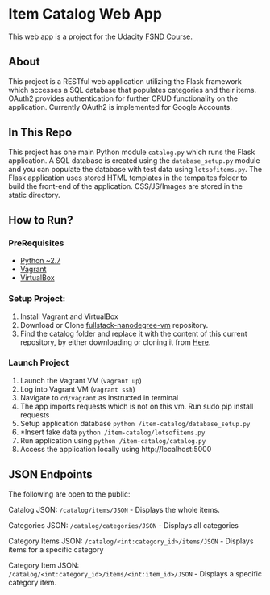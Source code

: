 # Item Catalog Web App
This web app is a project for the Udacity [FSND Course](https://www.udacity.com/course/full-stack-web-developer-nanodegree--nd004).

## About
This project is a RESTful web application utilizing the Flask framework which accesses a SQL database that populates categories and their items. OAuth2 provides authentication for further CRUD functionality on the application. Currently OAuth2 is implemented for Google Accounts.

## In This Repo
This project has one main Python module `catalog.py` which runs the Flask application. A SQL database is created using the `database_setup.py` module and you can populate the database with test data using `lotsofitems.py`.
The Flask application uses stored HTML templates in the tempaltes folder to build the front-end of the application. CSS/JS/Images are stored in the static directory.

## How to Run?

### PreRequisites
  * [Python ~2.7](https://www.python.org/)
  * [Vagrant](https://www.vagrantup.com/)
  * [VirtualBox](https://www.virtualbox.org/)
  
### Setup Project:
  1. Install Vagrant and VirtualBox
  2. Download or Clone [fullstack-nanodegree-vm](https://github.com/udacity/fullstack-nanodegree-vm) repository.
  3. Find the catalog folder and replace it with the content of this current repository, by either downloading or cloning it from
  [Here](https://github.com/david-singh/item-catalog).

### Launch Project
1. Launch the Vagrant VM (`vagrant up`)
2. Log into Vagrant VM (`vagrant ssh`)
3. Navigate to `cd/vagrant` as instructed in terminal
4. The app imports requests which is not on this vm. Run sudo pip install requests
5. Setup application database `python /item-catalog/database_setup.py`
6. *Insert fake data `python /item-catalog/lotsofitems.py`
7. Run application using `python /item-catalog/catalog.py`
8. Access the application locally using http://localhost:5000

## JSON Endpoints
The following are open to the public:

Catalog JSON: `/catalog/items/JSON`
    - Displays the whole items.

Categories JSON: `/catalog/categories/JSON`
    - Displays all categories

Category Items JSON: `/catalog/<int:category_id>/items/JSON`
    - Displays items for a specific category

Category Item JSON: `/catalog/<int:category_id>/items/<int:item_id>/JSON`
    - Displays a specific category item.
